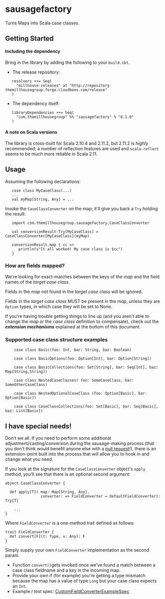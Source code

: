 sausagefactory
==============

Turns Maps into Scala case classes.

## Getting Started

#### Including the dependency
Bring in the library by adding the following to your ```build.sbt```. 

  - The release repository: 

```
   resolvers ++= Seq(
     "millhouse-releases" at "http://repository-themillhousegroup.forge.cloudbees.com/release"
   )
```
  - The dependency itself: 

```
   libraryDependencies ++= Seq(
     "com.themillhousegroup" %% "sausagefactory" % "0.1.0"
   )

```

#### A note on Scala versions
The library is cross-built for Scala 2.10.4 and 2.11.2, but 2.11.2 is _highly_ recommended; a number of reflection features are used and `scala-reflect` seems to be much more reliable in Scala 2.11.


## Usage

Assuming the following declarations:

```
   case class MyCaseClass(...)
   ...
   val myMap[String, Any] = ...
```

Invoke the `CaseClassConverter` on the map; it'll give you back a `Try` holding the result:

```
   import com.themillhousegroup.sausagefactory.CaseClassConverter

   val conversionResult:Try[MyCaseClass] = CaseClassConverter[MyCaseClass](myMap)

   conversionResult.map { cc =>
      println(s"It all worked! My case class is $cc")
   }

```

### How are fields mapped?
We're looking for exact-matches between the keys of the _map_ and the field names of the _target case class_.

Fields in the _map_ not found in the _target case class_ will be ignored.

Fields in the _target case class_ MUST be present in the _map_, unless they are `Option` types, in which case they will be set to None.

If you're having trouble getting things to line up (and you aren't able to change the _map_ or the _case class_ definition to compensate), check out the ***extension mechanisms*** explained at the bottom of this document.

### Supported case class structure examples
```
    case class Basic(foo: Int, bar: String, baz: Boolean)

    case class BasicOptions(foo: Option[Int], bar: Option[String])

    case class BasicCollections(foo: Set[String], bar: Seq[Int], baz: Map[String,String])

    case class NestedCaseClasses( foo: SomeCaseClass, bar: SomeOtherCaseClass)

    case class NestedOptionalCaseClass (foo: Option[Basic], bar: Option[Basic])
    
    case class CaseClassCollections(foo: Set[Basic], bar: Seq[Basic], baz: List[Basic])

```

## I have special needs!
Don't we all. If you need to perform some additional adjustment/casting/conversion during the sausage-making process (that you don't think would benefit anyone else with a [pull request](https://github.com/themillhousegroup/sausagefactory/pulls)!), there is an extension-point
built into the process that will allow you to hook in and change what you need.

If you look at the signature for the `CaseClassConverter` object's `apply` method, you'll see that there is an optional second argument:

```
object CaseClassConverter {

  def apply[T](	map: Map[String, Any],
    			converter: => FieldConverter = defaultFieldConverter): Try[T]
    
    ...
}
``` 

Where `FieldConverter` is a one-method trait defined as follows:

```
trait FieldConverter {
  def convert[F](t: Type, v: Any): F
}
```

Simply supply your own `FieldConverter` implementation as the second param.

 - Function `convert()`gets invoked once we've found a match between a
case class fieldname and a key in the incoming map. 
 - Provide your own if
(for example) you're getting a type mismatch because the map has a value of type `Long` but your case class expects an `Int`.
- Example / test spec: [CustomFieldConverterExampleSpec](https://github.com/themillhousegroup/sausagefactory/blob/master/src/test/scala/com/themillhousegroup/sausagefactory/CustomFieldConverterExampleSpec.scala)


